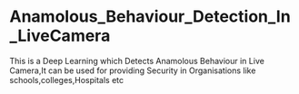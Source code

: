 # Anamolous_Behaviour_Detection_In_LiveCamera
This is a Deep Learning which Detects Anamolous Behaviour in Live Camera,It can be used for providing Security in Organisations like schools,colleges,Hospitals etc
